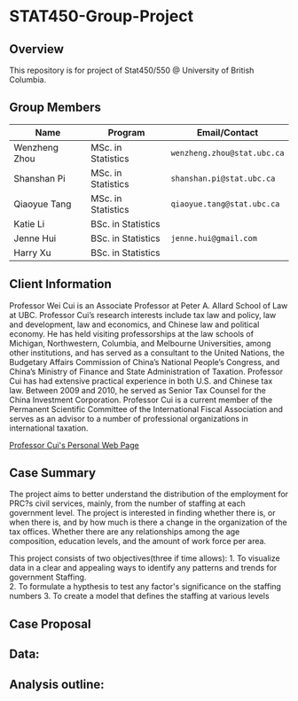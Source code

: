 # STAT450-Group-Project

## Overview

This repository is for project of Stat450/550 @ University of British Columbia.

## Group Members

|   **Name**     |     **Program**           |    **Email/Contact**              |
|----------------|---------------------------|-----------------------------------|
| Wenzheng Zhou  |    MSc. in Statistics     |    `wenzheng.zhou@stat.ubc.ca`    |
| Shanshan Pi    |    MSc. in Statistics     |    `shanshan.pi@stat.ubc.ca`      |
| Qiaoyue Tang   |    MSc. in Statistics     |    `qiaoyue.tang@stat.ubc.ca`     |
| Katie Li       |    BSc. in Statistics     |                                   |
| Jenne Hui      |    BSc. in Statistics     |    `jenne.hui@gmail.com`          |
| Harry Xu       |    BSc. in Statistics     |                                   |

## Client Information

Professor Wei Cui is an Associate Professor at Peter A. Allard School of Law at UBC. Professor Cui’s research interests include tax law and policy, law and development, law and economics, and Chinese law and political economy. He has held visiting professorships at the law schools of Michigan, Northwestern, Columbia, and Melbourne Universities, among other institutions, and has served as a consultant to the United Nations, the Budgetary Affairs Commission of China’s National People’s Congress, and China’s Ministry of Finance and State Administration of Taxation.  Professor Cui has had extensive practical experience in both U.S. and Chinese tax law. Between 2009 and 2010, he served as Senior Tax Counsel for the China Investment Corporation. Professor Cui is a current member of the Permanent Scientific Committee of the International Fiscal Association and serves as an advisor to a number of professional organizations in international taxation.

[Professor Cui's Personal Web Page](https://ubc.academia.edu/WeiCui)


## Case Summary

The project aims to better understand the distribution of the employment for PRC?s civil services, mainly, from the number of staffing at each government level. The project is interested in finding whether there is, or when there is, and by how much is there a change in the organization of the tax offices. Whether there are any relationships among the age composition, education levels, and the amount of work force per area. 

This project consists of two objectives(three if time allows): 
	1. To visualize data in a clear and appealing ways to identify any patterns and trends for government Staffing.  
	2. To formulate a hypthesis to test any factor's significance on the staffing numbers
	3. To create a model that defines the staffing at various levels

## Case Proposal

## Data:


## Analysis outline:
